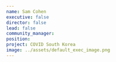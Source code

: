 ```yaml
---
name: Sam Cohen
executive: false
director: false
lead: false
community_manager:   
position:  
project: COVID South Korea
image: ../assets/default_exec_image.png
---
```

